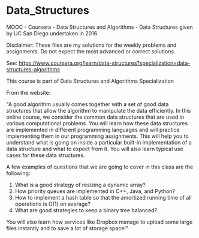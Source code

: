 # Data_Structures
MOOC - Coursera - Data Structures and Algorithms - Data Structures given by UC San Diego undertaken in 2016

Disclaimer: These files are my solutions for the weekly problems and assignments. Do not expect the most advanced or correct solutions.

See: https://www.coursera.org/learn/data-structures?specialization=data-structures-algorithms

This course is part of Data Structures and Algorithms Specialization

From the website:

"A good algorithm usually comes together with a set of good data structures that allow the algorithm to manipulate the data efficiently. In this online course, we consider the common data structures that are used in various computational problems. You will learn how these data structures are implemented in different programming languages and will practice implementing them in our programming assignments. This will help you to understand what is going on inside a particular built-in implementation of a data structure and what to expect from it. You will also learn typical use cases for these data structures.

A few examples of questions that we are going to cover in this class are the following:
1. What is a good strategy of resizing a dynamic array?
2. How priority queues are implemented in C++, Java, and Python?
3. How to implement a hash table so that the amortized running time of all operations is O(1) on average?
4. What are good strategies to keep a binary tree balanced? 

You will also learn how services like Dropbox manage to upload some large files instantly and to save a lot of storage space!"
